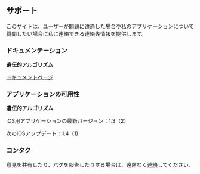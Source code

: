 ## サポート

このサイトは、ユーザーが問題に遭遇した場合や私のアプリケーションについて質問したい場合に私に連絡できる連絡先情報を提供します。

### ドキュメンテーション

**遺伝的アルゴリズム**

[ドキュメントページ](https://www.taketechease.com/optfinder/genetic-algorithms.html) 

### アプリケーションの可用性

**遺伝的アルゴリズム**

  iOS用アプリケーションの最新バージョン：1.3（2）

  次のiOSアップデート：1.4（1)
   
### コンタク

意見を共有したり、バグを報告したりする場合は、遠慮なく[連絡](mailto:i.d.kosinska@gmail.com)してください.
